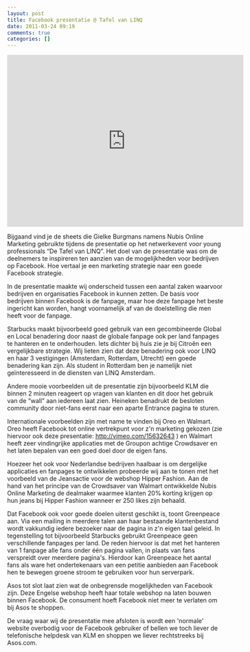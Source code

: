 ```yaml
---
layout: post
title: Facebook presentatie @ Tafel van LINQ
date: 2011-03-24 09:19
comments: true
categories: []
---
```

<iframe src="http://prezi.com/embed/cwpg45uozag-/?bgcolor=ffffff&amp;lock_to_path=0&amp;autoplay=0&amp;autohide_ctrls=0&amp;features=undefined&amp;disabled_features=undefined" width="550" height="400" frameBorder="0">
</iframe>

Bijgaand vind je de sheets die Gielke Burgmans namens Nubis Online Marketing gebruikte tijdens de presentatie op het netwerkevent voor young professionals “De Tafel van LINQ”. Het doel van de presentatie was om de deelnemers te inspireren ten aanzien van de mogelijkheden voor bedrijven op Facebook. Hoe vertaal je een marketing strategie naar een goede Facebook strategie.

In de presentatie maakte wij onderscheid tussen een aantal zaken waarvoor bedrijven en organisaties Facebook in kunnen zetten. De basis voor bedrijven binnen Facebook is de fanpage, maar hoe deze fanpage het beste ingericht kan worden, hangt voornamelijk af van de doelstelling die men heeft voor de fanpage.

Starbucks maakt bijvoorbeeld goed gebruik van een gecombineerde Global en Local benadering door naast de globale fanpage ook per land fanpages te hanteren en te onderhouden. Iets dichter bij huis zie je bij Citroën een vergelijkbare strategie. Wij lieten zien dat deze benadering ook voor LINQ en haar 3 vestigingen (Amsterdam, Rotterdam, Utrecht) een goede benadering kan zijn. Als student in Rotterdam ben je namelijk niet geïnteresseerd in de diensten van LINQ Amsterdam.

Andere mooie voorbeelden uit de presentatie zijn bijvoorbeeld KLM die binnen 2 minuten reageert op vragen van klanten en dit door het gebruik van de “wall” aan iedereen laat zien. Heineken benadrukt de besloten community door niet-fans eerst naar een aparte Entrance pagina te sturen.

Internationale voorbeelden zijn met name te vinden bij Oreo en Walmart. Oreo heeft Facebook tot online vertrekpunt voor z'n marketing gekozen (zie hiervoor ook deze presentatie: <span style="color: #000080;"><span style="text-decoration: underline;"><a href="http://vimeo.com/15632643">http://vimeo.com/15632643</a></span></span> ) en Walmart heeft zeer vindingrijke applicaties met de Groupon achtige Crowdsaver en het laten bepalen van een goed doel door de eigen fans.

Hoezeer het ook voor Nederlandse bedrijven haalbaar is om dergelijke applicaties en fanpages te ontwikkelen probeerde wij aan te tonen met het voorbeeld van de Jeansactie voor de webshop Hipper Fashion. Aan de hand van het principe van de Crowdsaver van Walmart ontwikkelde Nubis Online Marketing de dealmaker waarmee klanten 20% korting krijgen op hun jeans bij Hipper Fashion wanneer er 250 likes zijn behaald.

Dat Facebook ook voor goede doelen uiterst geschikt is, toont Greenpeace aan. Via een mailing in meerdere talen aan haar bestaande klantenbestand wordt vakkundig iedere bezoeker naar de pagina in z'n eigen taal geleid. In tegenstelling tot bijvoorbeeld Starbucks gebruikt Greenpeace geen verschillende fanpages per land. De reden hiervoor is dat met het hanteren van 1 fanpage alle fans onder één pagina vallen, in plaats van fans verspreidt over meerdere pagina's. Hierdoor kan Greenpeace het aantal fans als ware het ondertekenaars van een petitie aanbieden aan Facebook hen te bewegen groene stroom te gebruiken voor hun serverpark.

Asos tot slot laat zien wat de onbegrensde mogelijkheden van Facebook zijn. Deze Engelse webshop heeft haar totale webshop na laten bouwen binnen Facebook. De consument hoeft Facebook niet meer te verlaten om bij Asos te shoppen.

De vraag waar wij de presentatie mee afsloten is wordt een 'normale' website overbodig voor de Facebook gebruiker of bellen we toch liever de telefonische helpdesk van KLM en shoppen we liever rechtstreeks bij Asos.com.
